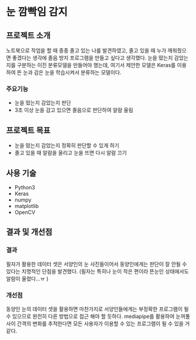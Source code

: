 # 눈 깜빡임 감지

## 프로젝트 소개
노트북으로 작업을 할 때 종종 졸고 있는 나를 발견하였고, 졸고 있을 때 누가 깨워줬으면 좋겠다는 생각에 졸음 방지 프로그램을 만들고 싶다고 생각했다. 눈을 떴는지 감았는지를 구분하는 이진 분류모델을 만들어야 했는데, 여기서 제안한 모델은 Keras를 이용하여 뜬 눈과 감은 눈을 학습시켜서 분류하는 모델이다.

### 주요기능
- 눈을 떴는지 감았는지 판단
- 3초 이상 눈을 감고 있으면 졸음으로 판단하여 알람 울림

## 프로젝트 목표
- 눈을 떴는지 감았는지 정확히 판단할 수 있게 하기
- 졸고 있을 때 알람을 울리고 눈을 뜨면 다시 알람 끄기

## 사용 기술
- Python3
- Keras
- numpy
- matplotlib
- OpenCV

## 결과 및 개선점
### 결과
필자가 활용한 데이터 셋은 서양인의 눈 사진들이어서 동양인에게는 판단이 잘 안될 수 있다는 치명적인 단점을 발견했다. (필자는 특히나 눈이 작은 편이라 뜬눈인 상태에서도 알람이 울렸다...ㅠ )
### 개선점
동양인 눈의 데이터 셋을 활용하면 마찬가지로 서양인들에게는 부정확한 프로그램이 될 수 있으므로 완전히 다른 방법으로 접근 해야 할 듯하다. mediapipe를 활용하여 눈꺼풀 사이 간격의 변화를 추적한다면 모든 사용자가 이용할 수 있는 프로그램이 될 수 있을 거 같다.
